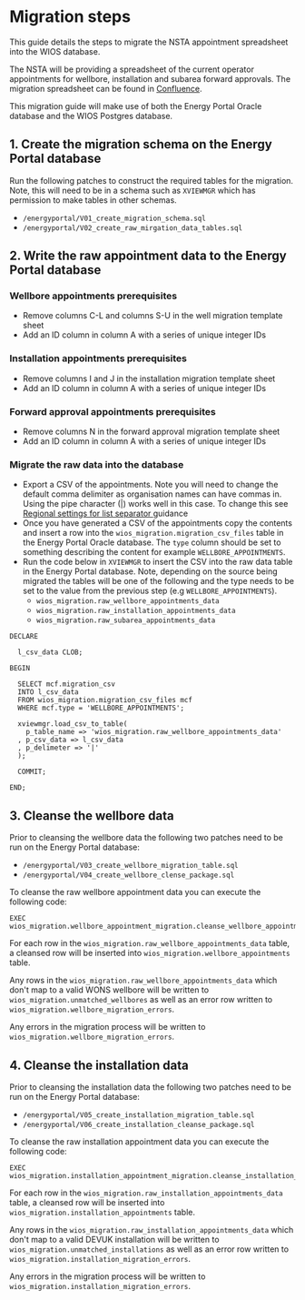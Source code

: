 # Migration steps

This guide details the steps to migrate the NSTA appointment spreadsheet into the WIOS
database.

The NSTA will be providing a spreadsheet of the current operator appointments for wellbore, installation and subarea
forward approvals. The migration spreadsheet can be found in [Confluence](https://confluence.fivium.co.uk/display/BESPOKE/NSTA).

This migration guide will make use of both the Energy Portal Oracle database and the WIOS Postgres database.

## 1. Create the migration schema on the Energy Portal database

Run the following patches to construct the required tables for the migration. Note, this will need to be in a schema
such as `XVIEWMGR` which has permission to make tables in other schemas.

- `/energyportal/V01_create_migration_schema.sql`
- `/energyportal/V02_create_raw_mirgation_data_tables.sql`

## 2. Write the raw appointment data to the Energy Portal database

### Wellbore appointments prerequisites
- Remove columns C-L and columns S-U in the well migration template sheet
- Add an ID column in column A with a series of unique integer IDs

### Installation appointments prerequisites
- Remove columns I and J in the installation migration template sheet
- Add an ID column in column A with a series of unique integer IDs

### Forward approval appointments prerequisites
- Remove columns N in the forward approval migration template sheet
- Add an ID column in column A with a series of unique integer IDs

### Migrate the raw data into the database
- Export a CSV of the appointments. Note you will need to change the default comma delimiter as organisation names
  can have commas in. Using the pipe character (|) works well in this case. To change this see [Regional settings for list separator
  ](https://exceljet.net/glossary/list-separator) guidance
- Once you have generated a CSV of the appointments copy the contents and insert a row into the `wios_migration.migration_csv_files`
  table in the Energy Portal Oracle database. The `type` column should be set to something describing the content for
  example `WELLBORE_APPOINTMENTS`.
- Run the code below in `XVIEWMGR` to insert the CSV into the raw data table in the Energy Portal database. Note,
  depending on the source being migrated the tables will be one of the following and the type needs to be set to the
  value from the previous step (e.g `WELLBORE_APPOINTMENTS`).
    - `wios_migration.raw_wellbore_appointments_data`
    - `wios_migration.raw_installation_appointments_data`
    - `wios_migration.raw_subarea_appointments_data`

```oraclesqlplus
DECLARE

  l_csv_data CLOB;

BEGIN

  SELECT mcf.migration_csv
  INTO l_csv_data
  FROM wios_migration.migration_csv_files mcf
  WHERE mcf.type = 'WELLBORE_APPOINTMENTS'; 

  xviewmgr.load_csv_to_table(
    p_table_name => 'wios_migration.raw_wellbore_appointments_data'
  , p_csv_data => l_csv_data
  , p_delimeter => '|'
  );
  
  COMMIT;  
  
END;
```

## 3. Cleanse the wellbore data

Prior to cleansing the wellbore data the following two patches need to be run on the Energy Portal database:

- `/energyportal/V03_create_wellbore_migration_table.sql`
- `/energyportal/V04_create_wellbore_clense_package.sql`

To cleanse the raw wellbore appointment data you can execute the following code:

```oraclesqlplus
EXEC wios_migration.wellbore_appointment_migration.cleanse_wellbore_appointments;
```

For each row in the `wios_migration.raw_wellbore_appointments_data` table, a cleansed row will be inserted into
`wios_migration.wellbore_appointments` table.

Any rows in the `wios_migration.raw_wellbore_appointments_data` which don't map to a valid WONS wellbore will be 
written to `wios_migration.unmatched_wellbores` as well as an error row written to `wios_migration.wellbore_migration_errors`.

Any errors in the migration process will be written to `wios_migration.wellbore_migration_errors`.

## 4. Cleanse the installation data

Prior to cleansing the installation data the following two patches need to be run on the Energy Portal database:

- `/energyportal/V05_create_installation_migration_table.sql`
- `/energyportal/V06_create_installation_cleanse_package.sql`

To cleanse the raw installation appointment data you can execute the following code:

```oraclesqlplus
EXEC wios_migration.installation_appointment_migration.cleanse_installation_appointments;
```

For each row in the `wios_migration.raw_installation_appointments_data` table, a cleansed row will be inserted into
`wios_migration.installation_appointments` table.

Any rows in the `wios_migration.raw_installation_appointments_data` which don't map to a valid DEVUK installation
will be written to `wios_migration.unmatched_installations` as well as an error row written to 
`wios_migration.installation_migration_errors`.

Any errors in the migration process will be written to `wios_migration.installation_migration_errors`.

